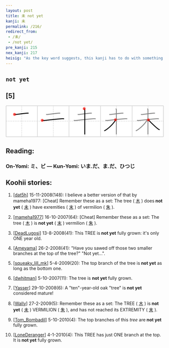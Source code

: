 ```yaml
---
layout: post
title: 未 not yet
kanji: 未
permalink: /216/
redirect_from:
 - /未/
 - /not yet/
pre_kanji: 215
nex_kanji: 217
heisig: "As the key word suggests, this kanji has to do with something not quite over and done with. More concretely, it shows us a <i>tree</i> that is <b>not yet</b> fully grown. The extra short stroke in the upper branches shows new branches spreading out, leaving one with the feeling that the <i>tree</i> has a ways to go yet before it reaches maturity. In other words, the kanji conveys its meaning pictographically, playing on the earlier pictograph of the <i>tree</i>."
---
```


## `not yet`

## [5]

<div class="stroke"><img src="../images/E69CAA.png" /></div>

## Reading:

### On-Yomi: ミ、ビ &mdash; Kun-Yomi: いま.だ、ま.だ、ひつじ

## Koohii stories:

1) [<a href="http://kanji.koohii.com/profile/dat5h">dat5h</a>] 15-11-2008(148): I believe a better version of that by mameha1977: [Cheat] Remember these as a set: The tree (  <a href="http://jisho.org/kanji/details/木">木</a>  ) does<strong> not yet</strong> (  <a href="http://jisho.org/kanji/details/未">未</a>  ) have exremities (  <a href="http://jisho.org/kanji/details/末">末</a>  ) of vermilion (  <a href="http://jisho.org/kanji/details/朱">朱</a>  ). 

2) [<a href="http://kanji.koohii.com/profile/mameha1977">mameha1977</a>] 16-10-2007(64): [Cheat] Remember these as a set: The tree (  <a href="http://jisho.org/kanji/details/木">木</a>  ) is<strong> not yet</strong> (  <a href="http://jisho.org/kanji/details/末">末</a>  ) vermilion (  <a href="http://jisho.org/kanji/details/朱">朱</a>  ). 

3) [<a href="http://kanji.koohii.com/profile/DeadLugosi">DeadLugosi</a>] 13-8-2008(41): This TREE is<strong> not yet</strong> fully grown: it&#039;s only ONE year old. 

4) [<a href="http://kanji.koohii.com/profile/Ameyama">Ameyama</a>] 26-2-2008(41): &quot;Have you sawed off those two smaller branches at the top of the tree?&quot; &quot;Not yet...&quot;. 

5) [<a href="http://kanji.koohii.com/profile/squeaky_lill_mk">squeaky_lill_mk</a>] 5-4-2009(20): The top branch of the tree is<strong> not yet</strong> as long as the bottom one. 

6) [<a href="http://kanji.koohii.com/profile/dwhitman">dwhitman</a>] 5-10-2007(11): The tree is <strong>not yet</strong> fully grown. 

7) [<a href="http://kanji.koohii.com/profile/Yasser">Yasser</a>] 29-10-2008(6): A &quot;ten&quot;-year-old oak &quot;tree&quot; is<strong> not yet</strong> considered mature! 

8) [<a href="http://kanji.koohii.com/profile/Wally">Wally</a>] 27-2-2009(5): Remember these as a set: The TREE (  <a href="http://jisho.org/kanji/details/木">木</a>  ) is<strong> not yet</strong> (  <a href="http://jisho.org/kanji/details/未">未</a>  ) VERMILION (  <a href="http://jisho.org/kanji/details/朱">朱</a>  ), and has not reached its EXTREMITY (  <a href="http://jisho.org/kanji/details/末">末</a>  ). 

9) [<a href="http://kanji.koohii.com/profile/Tom_Bombadil">Tom_Bombadil</a>] 5-10-2010(4): The top branches of this <em>tree</em> are<strong> not yet</strong> fully grown. 

10) [<a href="http://kanji.koohii.com/profile/LoneDeranger">LoneDeranger</a>] 4-1-2010(4): This TREE has just ONE branch at the top. It is<strong> not yet</strong> fully grown. 
